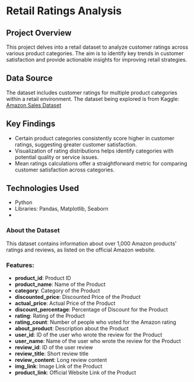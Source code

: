 # Retail Ratings Analysis

## Project Overview
This project delves into a retail dataset to analyze customer ratings across various product categories. The aim is to identify key trends in customer satisfaction and provide actionable insights for improving retail strategies.

## Data Source
The dataset includes customer ratings for multiple product categories within a retail environment.
The dataset being explored is from Kaggle: [Amazon Sales Dataset](https://www.kaggle.com/datasets/karkavelrajaj/amazon-sales-dataset)

## Key Findings
- Certain product categories consistently score higher in customer ratings, suggesting greater customer satisfaction.
- Visualization of rating distributions helps identify categories with potential quality or service issues.
- Mean ratings calculations offer a straightforward metric for comparing customer satisfaction across categories.

## Technologies Used
- Python
- Libraries: Pandas, Matplotlib, Seaborn
- 
### About the Dataset
This dataset contains information about over 1,000 Amazon products' ratings and reviews, as listed on the official Amazon website.

### Features:
- **product_id**: Product ID
- **product_name**: Name of the Product
- **category**: Category of the Product
- **discounted_price**: Discounted Price of the Product
- **actual_price**: Actual Price of the Product
- **discount_percentage**: Percentage of Discount for the Product
- **rating**: Rating of the Product
- **rating_count**: Number of people who voted for the Amazon rating
- **about_product**: Description about the Product
- **user_id**: ID of the user who wrote the review for the Product
- **user_name**: Name of the user who wrote the review for the Product
- **review_id**: ID of the user review
- **review_title**: Short review title
- **review_content**: Long review content
- **img_link**: Image Link of the Product
- **product_link**: Official Website Link of the Product
